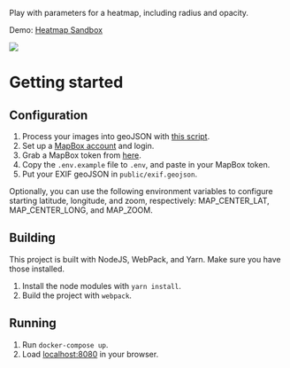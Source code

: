 Play with parameters for a heatmap, including radius and opacity.

Demo: [Heatmap Sandbox](https://projects.david-merrick.com/2017/heatmap-sandbox/)

![](img/demo.gif)

# Getting started

## Configuration

1. Process your images into geoJSON with [this script](https://github.com/davidmerrick/extract-exif-as-geojson).
2. Set up a [MapBox account](https://www.mapbox.com/) and login.
3. Grab a MapBox token from [here](https://www.mapbox.com/studio/account/tokens/).
4. Copy the `.env.example` file to `.env`, and paste in your MapBox token.
5. Put your EXIF geoJSON in `public/exif.geojson`.

Optionally, you can use the following environment variables to configure starting latitude, longitude, and zoom, respectively:
MAP_CENTER_LAT, MAP_CENTER_LONG, and MAP_ZOOM.

## Building

This project is built with NodeJS, WebPack, and Yarn. Make sure you have those installed. 

1. Install the node modules with `yarn install`.
2. Build the project with `webpack`.

## Running 

1. Run `docker-compose up`.
2. Load [localhost:8080](http://localhost:8080) in your browser.

